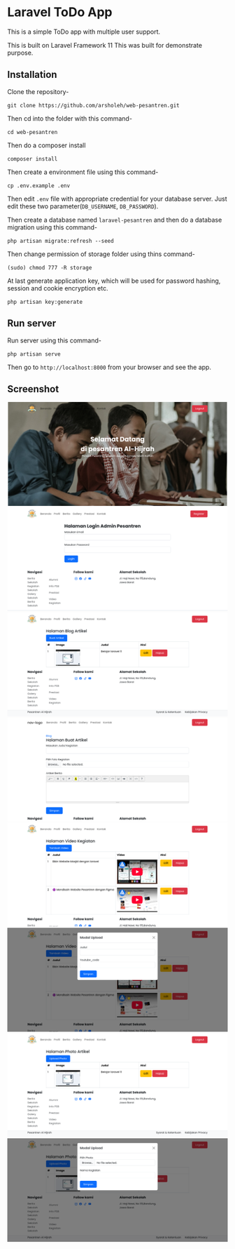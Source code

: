 # Laravel ToDo App

This is a simple ToDo app with multiple user support.

This is built on Laravel Framework 11 This was built for demonstrate purpose.

## Installation

Clone the repository-
```
git clone https://github.com/arsholeh/web-pesantren.git
```

Then cd into the folder with this command-
```
cd web-pesantren
```

Then do a composer install
```
composer install
```

Then create a environment file using this command-
```
cp .env.example .env
```

Then edit `.env` file with appropriate credential for your database server. Just edit these two parameter(`DB_USERNAME`, `DB_PASSWORD`).

Then create a database named `laravel-pesantren` and then do a database migration using this command-
```
php artisan migrate:refresh --seed
```

Then change permission of storage folder using thins command-
```
(sudo) chmod 777 -R storage
```

At last generate application key, which will be used for password hashing, session and cookie encryption etc.
```
php artisan key:generate
```

## Run server

Run server using this command-
```
php artisan serve
```

Then go to `http://localhost:8000` from your browser and see the app.

## Screenshot

![Home Page](/screenshots/1.png)
![Login Page](/screenshots/2.png)
![Blog Index Page](/screenshots/3.png)
![Blog Creation Page](/screenshots/4.png)
![Video Index Page](/screenshots/5.png)
![Video Creation Page](/screenshots/6.png)
![Photo Index Page](/screenshots/7.png)
![Photo Creation Page](/screenshots/8.png)
